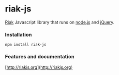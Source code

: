 # riak-js

[Riak](http://riak.basho.com) Javascript library that runs on [node.js](http://nodejs.org/) and [jQuery](http://jquery.com/).

### Installation

    npm install riak-js

### Features and documentation

[http://riakjs.org](http://riakjs.org)